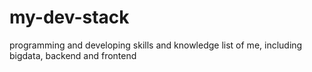 # my-dev-stack
programming and developing skills and knowledge list of me, including bigdata, backend and frontend

